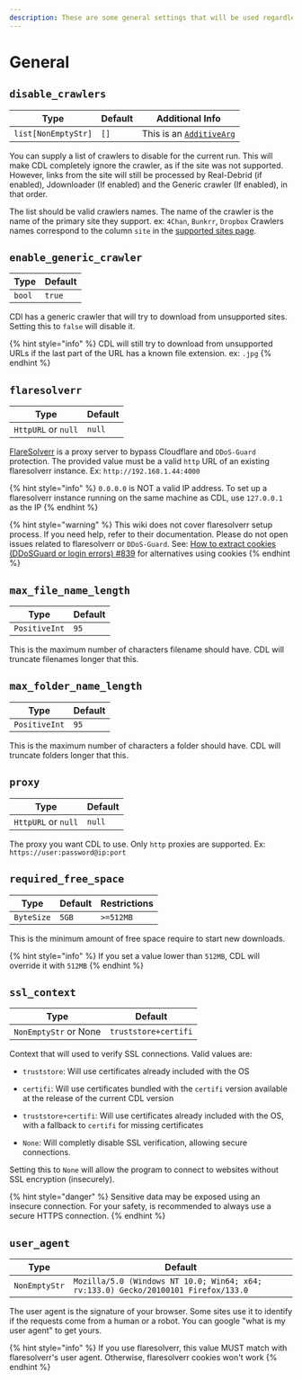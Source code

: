 ```yaml
---
description: These are some general settings that will be used regardless of which config is loaded
---
```

# General

## `disable_crawlers`

| Type                | Default | Additional Info                                                      |
| ------------------- | ------- | -------------------------------------------------------------------- |
| `list[NonEmptyStr]` | `[]`    | This is an [`AdditiveArg`](../special_setting_types.md#additiveargs) |

You can supply a list of crawlers to disable for the current run. This will make CDL completely ignore the crawler, as if the site was not supported. However, links from the site will still be processed by Real-Debrid (if enabled), Jdownloader (If enabled) and the Generic crawler (If enabled), in that order.

The list should be valid crawlers names. The name of the crawler is the name of the primary site they support. ex: `4Chan`, `Bunkrr`, `Dropbox`
Crawlers names correspond to the column `site` in the [supported sites page](https://script-ware.gitbook.io/cyberdrop-dl/reference/supported-websites#supported-sites).

## `enable_generic_crawler`

| Type   | Default |
| ------ | ------- |
| `bool` | `true`  |

CDl has a generic crawler that will try to download from unsupported sites. Setting this to `false` will disable it.

{% hint style="info" %}
CDL will still try to download from unsupported URLs if the last part of the URL has a known file extension. ex: `.jpg`
{% endhint %}

## `flaresolverr`

| Type                | Default |
| ------------------- | ------- |
| `HttpURL` or `null` | `null`  |

[FlareSolverr](https://github.com/FlareSolverr/FlareSolverr) is a proxy server to bypass Cloudflare and `DDoS-Guard` protection. The provided value must be a valid `http` URL of an existing flaresolverr instance. Ex: `http://192.168.1.44:4000`

{% hint style="info" %}
`0.0.0.0` is NOT a valid IP address. To set up a flaresolverr instance running on the same machine as CDL, use `127.0.0.1` as the IP
{% endhint %}

{% hint style="warning" %}
This wiki does not cover flaresolverr setup process. If you need help, refer to their documentation. Please do not open issues related to flaresolverr or `DDoS-Guard`.
See: [How to extract cookies (DDoSGuard or login errors) #839](https://github.com/jbsparrow/CyberDropDownloader/discussions/839) for alternatives using cookies
{% endhint %}

## `max_file_name_length`

| Type          | Default |
| ------------- | ------- |
| `PositiveInt` | `95`    |

This is the maximum number of characters filename should have. CDL will truncate filenames longer that this.

## `max_folder_name_length`

| Type          | Default |
| ------------- | ------- |
| `PositiveInt` | `95`    |

This is the maximum number of characters a folder should have. CDL will truncate folders longer that this.

## `proxy`

| Type                | Default |
| ------------------- | ------- |
| `HttpURL` or `null` | `null`  |

The proxy you want CDL to use. Only `http` proxies are supported. Ex: `https://user:password@ip:port`

## `required_free_space`

| Type       | Default | Restrictions |
| ---------- | ------- | ------------ |
| `ByteSize` | `5GB`   | `>=512MB`    |

This is the minimum amount of free space require to start new downloads.

{% hint style="info" %}
If you set a value lower than `512MB`, CDL will override it with `512MB`
{% endhint %}

## `ssl_context`

| Type                  | Default              |
| --------------------- | -------------------- |
| `NonEmptyStr` or None | `truststore+certifi` |

Context that will used to verify SSL connections. Valid values are:

- `truststore`: Will use certificates already included with the OS

- `certifi`: Will use certificates bundled with the `certifi` version available at the release of the current CDL version

- `truststore+certifi`: Will use certificates already included with the OS, with a fallback to `certifi` for missing certificates

- `None`: Will completly disable SSL verification, allowing secure connections.

Setting this to `None` will allow the program to connect to websites without SSL encryption (insecurely).

{% hint style="danger" %}
Sensitive data may be exposed using an insecure connection. For your safety, is recommended to always use a secure HTTPS connection.
{% endhint %}

## `user_agent`

| Type          | Default                                                                            |
| ------------- | ---------------------------------------------------------------------------------- |
| `NonEmptyStr` | `Mozilla/5.0 (Windows NT 10.0; Win64; x64; rv:133.0) Gecko/20100101 Firefox/133.0` |

The user agent is the signature of your browser. Some sites use it to identify if the requests come from a human or a robot.
You can google "what is my user agent" to get yours.

{% hint style="info" %}
If you use flaresolverr, this value MUST match with flaresolverr's user agent. Otherwise, flaresolverr cookies won't work
{% endhint %}
